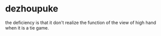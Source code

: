# dezhoupuke
the deficiency is that it don't realize the function of the view of high hand when it is a tie game. 

